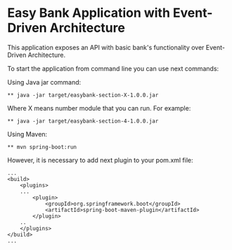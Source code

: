 # Easy Bank Application with Event-Driven Architecture

This application exposes an API with basic bank's functionality over Event-Driven Architecture. 

To start the application from command line you can use next commands:

Using Java jar command:

    ** java -jar target/easybank-section-X-1.0.0.jar
    
Where X means number module that you can run. For example:

    ** java -jar target/easybank-section-4-1.0.0.jar

Using Maven:

    ** mvn spring-boot:run

However, it is necessary to add next plugin to your pom.xml file:

```
...
<build>
    <plugins>
    ...
        <plugin>
            <groupId>org.springframework.boot</groupId>
            <artifactId>spring-boot-maven-plugin</artifactId>
        </plugin>
    ..
    </plugins>
</build>
...
```
